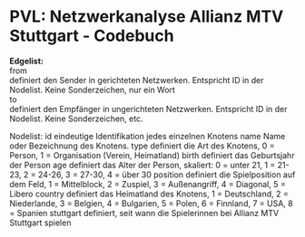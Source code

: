 <h1> PVL: Netzwerkanalyse Allianz MTV Stuttgart - Codebuch </h1>

<b> Edgelist: </b> <br>
from <br>
definiert den Sender in gerichteten Netzwerken. Entspricht ID in der Nodelist. Keine Sonderzeichen, nur ein Wort<br>
to 	<br>
definiert den Empfänger in ungerichteten Netzwerken. Entspricht ID in der Nodelist. Keine Sonderzeichen, etc. <br>

Nodelist:
id	eindeutige Identifikation jedes einzelnen Knotens
name	Name oder Bezeichnung des Knotens. 
type	definiert die Art des Knotens, 0 = Person, 1 = Organisation (Verein, Heimatland)
birth	definiert das Geburtsjahr der Person
age	definiert das Alter der Person, skaliert: 0 = unter 21, 1 = 21-23, 2 = 24-26, 3 = 27-30, 4 = über 30
position	definiert die Spielposition auf dem Feld, 1 = Mittelblock, 2 = Zuspiel, 3 = Außenangriff, 4 = Diagonal, 5 = Libero
country	definiert das Heimatland des Knotens, 1 = Deutschland, 2 = Niederlande, 3 = Belgien, 4 = Bulgarien, 5 = Polen, 6 = Finnland, 7 = USA, 8 = Spanien
stuttgart	definiert, seit wann die Spielerinnen bei Allianz MTV Stuttgart spielen

